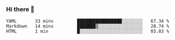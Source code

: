 ### Hi there 👋

<!--START_SECTION:waka-->
```text
YAML       33 mins         █████████████████░░░░░░░░   67.34 % 
Markdown   14 mins         ███████▒░░░░░░░░░░░░░░░░░   28.74 % 
HTML       1 min           █░░░░░░░░░░░░░░░░░░░░░░░░   03.83 % 
```
<!--END_SECTION:waka-->

<!--
**edapm/edapm** is a ✨ _special_ ✨ repository because its `README.md` (this file) appears on your GitHub profile.

Here are some ideas to get you started:

- 🔭 I’m currently working on ...
- 🌱 I’m currently learning ...
- 👯 I’m looking to collaborate on ...
- 🤔 I’m looking for help with ...
- 💬 Ask me about ...
- 📫 How to reach me: ...
- 😄 Pronouns: ...
- ⚡ Fun fact: ...
-->
